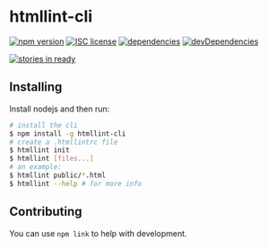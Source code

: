 htmllint-cli
============

[![npm version](http://img.shields.io/npm/v/htmllint-cli.svg?style=flat-square)](https://npmjs.org/package/htmllint-cli)
[![ISC license](http://img.shields.io/npm/l/htmllint-cli.svg?style=flat-square)](https://npmjs.org/package/htmllint-cli)
[![dependencies](http://img.shields.io/david/htmllint/htmllint-cli.svg?style=flat-square)](https://david-dm.org/htmllint/htmllint-cli)
[![devDependencies](http://img.shields.io/david/dev/htmllint/htmllint-cli.svg?style=flat-square)](https://david-dm.org/htmllint/htmllint-cli)

[![stories in ready](https://badge.waffle.io/htmllint/htmllint-cli.svg?label=ready&title=Ready)](http://waffle.io/htmllint/htmllint-cli)

Installing
----------

Install nodejs and then run:

```sh
# install the cli
$ npm install -g htmllint-cli
# create a .htmllintrc file
$ htmllint init
$ htmllint [files...]
# an example:
$ htmllint public/*.html
$ htmllint --help # for more info
```

Contributing
------------

You can use `npm link` to help with development.

